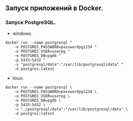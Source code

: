 ## Запуск приложений в Docker.

### Запуск PostgreSQL.
 
- windows:
```
docker run --name postgresql ^
	-e POSTGRES_PASSWORD=passwordpg1234 ^
	-e POSTGRES_USER=userpg ^
	-e POSTGRES_DB=pgdb ^
	-p 5433:5432 ^
	-v "postgresql/data":"/var/lib/postgresql/data" ^
	-d postgres:latest
```

- linux:
```
docker run --name postgresql \
	-e POSTGRES_PASSWORD=passwordpg1234 \
	-e POSTGRES_USER=userpg \
	-e POSTGRES_DB=pgdb \
	-p 5433:5432 \
	-v "./postgresql/data":"/var/lib/postgresql/data" \
	-d postgres:latest
```